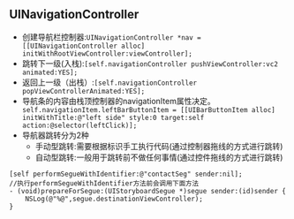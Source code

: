 ## UINavigationController

- 创建导航栏控制器:`UINavigationController *nav = [[UINavigationController alloc] initWithRootViewController:viewController];`
- 跳转下一级(入栈):`[self.navigationController pushViewController:vc2 animated:YES];`
- 返回上一级（出栈）:`[self.navigationController popViewControllerAnimated:YES];`
- 导航条的内容由栈顶控制器的navigationItem属性决定。`    self.navigationItem.leftBarButtonItem = [[UIBarButtonItem alloc] initWithTitle:@"left side" style:0 target:self action:@selector(leftClick)];`
- 导航器跳转分为2种
    - 手动型跳转:需要根据标识手工执行代码(通过控制器拖线的方式进行跳转)
    - 自动型跳转:一般用于跳转前不做任何事情(通过控件拖线的方式进行跳转)
    
```objc
[self performSegueWithIdentifier:@"contactSeg" sender:nil];
//执行performSegueWithIdentifier方法前会调用下面方法
- (void)prepareForSegue:(UIStoryboardSegue *)segue sender:(id)sender {
    NSLog(@"%@",segue.destinationViewController);
}
```

